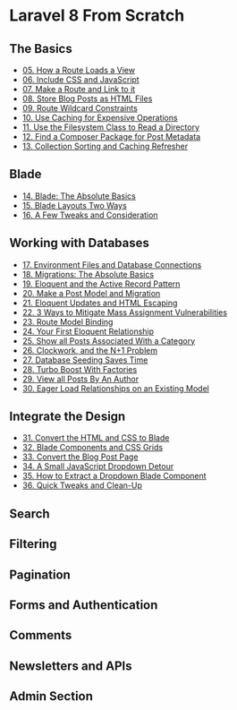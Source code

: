 # Laravel 8 From Scratch

## The Basics

- [05. How a Route Loads a View](./2.%20the-basics/How-a-Route-Loads-a-View.md)
- [06. Include CSS and JavaScript](./2.%20the-basics/Include-CSS-and-JavaScript.md)
- [07. Make a Route and Link to it](./2.%20the-basics/Make-a-Route-and-Link-to-it.md)
- [08. Store Blog Posts as HTML Files](./2.%20the-basics/Store-Blog-Posts-as-HTML-Files.md)
- [09. Route Wildcard Constraints](./2.%20the-basics/Route-Wildcard-Constraints.md)
- [10. Use Caching for Expensive Operations](./2.%20the-basics/Use-Caching-for-Expensive-Operations.md)
- [11. Use the Filesystem Class to Read a Directory](./2.%20the-basics/Use-the-Filesystem-Class-to-Read-a-Directory.md)
- [12. Find a Composer Package for Post Metadata](./2.%20the-basics/Find-a-Composer-Package-for-Post-Metadata.md)
- [13. Collection Sorting and Caching Refresher](./2.%20the-basics/Collection-Sorting-and-Caching-Refresher.md)

## Blade

- [14. Blade: The Absolute Basics](./3.%20blade/Blade-The-Absolute-Basics.md)
- [15. Blade Layouts Two Ways](./3.%20blade/Blade-Layouts-Two-Ways.md)
- [16. A Few Tweaks and Consideration](./3.%20blade/A-Few-Tweaks-and-Consideration.md)

## Working with Databases
- [17. Environment Files and Database Connections](./4.%20working-with-databases/Environment-Files-and-Database-Connections.md)
- [18. Migrations: The Absolute Basics](./4.%20working-with-databases/Migrations-The-Absolute-Basics.md)
- [19. Eloquent and the Active Record Pattern](./4.%20working-with-databases/Eloquent-and-the-Active-Record-Pattern.md)
- [20. Make a Post Model and Migration](./4.%20working-with-databases/Make-a-Post-Model-and-Migration.md)
- [21. Eloquent Updates and HTML Escaping](./4.%20working-with-databases/Eloquent-Updates-and-HTML-Escaping.md)
- [22. 3 Ways to Mitigate Mass Assignment Vulnerabilities](./4.%20working-with-databases/3-Ways-to-Mitigate-Mass-Assignment-Vulnerabilities.md)
- [23. Route Model Binding](./4.%20working-with-databases/Route-Model-Binding.md)
- [24. Your First Eloquent Relationship](./4.%20working-with-databases/Your-First-Eloquent-Relationship.md)
- [25. Show all Posts Associated With a Category](./4.%20working-with-databases/Show-all-Posts-Associated-With-a-Category.md)
- [26. Clockwork, and the N+1 Problem](./4.%20working-with-databases/Clockwork-and-the-N+1-Problem.md)
- [27. Database Seeding Saves Time](./4.%20working-with-databases/Database-Seeding-Saves-Time.md)
- [28. Turbo Boost With Factories](./4.%20working-with-databases/Turbo-Boost-With-Factories.md)
- [29. View all Posts By An Author](./4.%20working-with-databases/View-all-Posts-By-An-Author.md)
- [30. Eager Load Relationships on an Existing Model](./4.%20working-with-databases/Eager-Load-Relationships-on-an-Existing-Model.md)

## Integrate the Design
- [31. Convert the HTML and CSS to Blade]()
- [32. Blade Components and CSS Grids]()
- [33. Convert the Blog Post Page]()
- [34. A Small JavaScript Dropdown Detour]()
- [35. How to Extract a Dropdown Blade Component]()
- [36. Quick Tweaks and Clean-Up]()

## Search
## Filtering
## Pagination
## Forms and Authentication
## Comments
## Newsletters and APIs
## Admin Section

